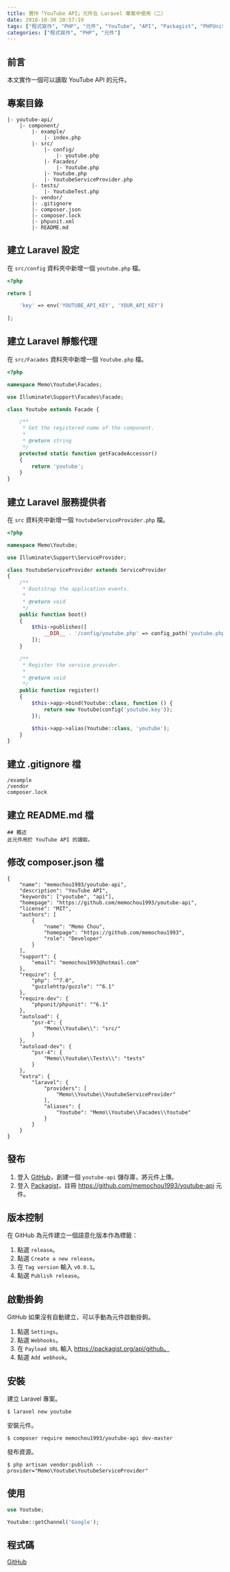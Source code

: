 ```yaml
---
title: 實作「YouTube API」元件在 Laravel 專案中使用（二）
date: 2018-10-30 20:57:19
tags: ["程式寫作", "PHP", "元件", "YouTube", "API", "Packagist", "PHPUnit", "單元測試", "Laravel"]
categories: ["程式寫作", "PHP", "元件"]
---
```


## 前言
本文實作一個可以讀取 YouTube API 的元件。

## 專案目錄
```
|- youtube-api/
    |- component/
        |- example/
            |- index.php
        |- src/
            |- config/
                |- youtube.php
            |- Facades/
                |- Youtube.php
            |- Youtube.php
            |- YoutubeServiceProvider.php
        |- tests/
            |- YoutubeTest.php
        |- vendor/
        |- .gitignore
        |- composer.json
        |- composer.lock
        |- phpunit.xml
        |- README.md
```

## 建立 Laravel 設定
在 `src/config` 資料夾中新增一個 `youtube.php` 檔。
```PHP
<?php

return [

    'key' => env('YOUTUBE_API_KEY', 'YOUR_API_KEY')
    
];
```

## 建立 Laravel 靜態代理
在 `src/Facades` 資料夾中新增一個 `Youtube.php` 檔。
```PHP
<?php

namespace Memo\Youtube\Facades;

use Illuminate\Support\Facades\Facade;

class Youtube extends Facade {

    /**
     * Get the registered name of the component.
     *
     * @return string
     */
    protected static function getFacadeAccessor()
    {
        return 'youtube';
    }
}
```

## 建立 Laravel 服務提供者
在 `src` 資料夾中新增一個 `YoutubeServiceProvider.php` 檔。
```PHP
<?php

namespace Memo\Youtube;

use Illuminate\Support\ServiceProvider;

class YoutubeServiceProvider extends ServiceProvider
{
    /**
     * Bootstrap the application events.
     *
     * @return void
     */
    public function boot()
    {
        $this->publishes([
            __DIR__ . '/config/youtube.php' => config_path('youtube.php')
        ]);
    }

    /**
     * Register the service provider.
     *
     * @return void
     */
    public function register()
    {
        $this->app->bind(Youtube::class, function () {
            return new Youtube(config('youtube.key'));
        });

        $this->app->alias(Youtube::class, 'youtube');
    }
}
```

## 建立 .gitignore 檔
```
/example
/vendor
composer.lock
```

## 建立 README.md 檔
```
## 概述
此元件用於 YouTube API 的讀取。
```

## 修改 composer.json 檔
```
{
    "name": "memochou1993/youtube-api",
    "description": "YouTube API",
    "keywords": ["youtube", "api"],
    "homepage": "https://github.com/memochou1993/youtube-api",
    "license": "MIT",
    "authors": [
        {
            "name": "Memo Chou",
            "homepage": "https://github.com/memochou1993",
            "role": "Developer"
        }
    ],
    "support": {
        "email": "memochou1993@hotmail.com"
    },
    "require": {
        "php": "^7.0",
        "guzzlehttp/guzzle": "^6.1"
    },
    "require-dev": {
        "phpunit/phpunit": "^6.1"
    },
    "autoload": {
        "psr-4": {
            "Memo\\Youtube\\": "src/"
        }
    },
    "autoload-dev": {
        "psr-4": {
            "Memo\\Youtube\\Tests\\": "tests"
        }
    },
    "extra": {
        "laravel": {
            "providers": [
                "Memo\\Youtube\\YoutubeServiceProvider"
            ],
            "aliases": {
                "Youtube": "Memo\\Youtube\\Facades\\Youtube"
            }
        }
    }
}
```

## 發布
1. 登入 [GitHub](https://github.com/)，創建一個 `youtube-api` 儲存庫，將元件上傳。
2. 登入 [Packagist](https://packagist.org/)，註冊 https://github.com/memochou1993/youtube-api 元件。

## 版本控制
在 GitHub 為元件建立一個語意化版本作為標籤：
1. 點選 `release`。
2. 點選 `Create a new release`。
3. 在 `Tag version` 輸入 `v0.0.1`。
4. 點選 `Publish release`。

## 啟動掛鉤
GitHub 如果沒有自動建立，可以手動為元件啟動掛鉤。
1. 點選 `Settings`。
2. 點選 `Webhooks`。
3. 在 `Payload URL` 輸入 https://packagist.org/api/github。
4. 點選 `Add webhook`。

## 安裝
建立 Laravel 專案。
```
$ laravel new youtube
```

安裝元件。
```
$ composer require memochou1993/youtube-api dev-master
```

發布資源。
```
$ php artisan vendor:publish --provider="Memo\Youtube\YoutubeServiceProvider"
```

## 使用
```PHP
use Youtube;

Youtube::getChannel('Google');
```

## 程式碼
[GitHub](https://github.com/memochou1993/github-api)

